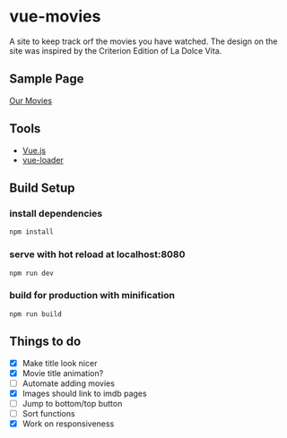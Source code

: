 # vue-movies

A site to keep track orf the movies you have watched. The design on the site was inspired by the Criterion Edition of La Dolce Vita.

## Sample Page

[Our Movies](http://jameskeener.net/vue-movies/)

## Tools

- [Vue.js](https://vuejs.org/)
- [vue-loader](http://vue-loader.vuejs.org/en/)

## Build Setup

### install dependencies
`npm install`

### serve with hot reload at localhost:8080
`npm run dev`

### build for production with minification
`npm run build`

## Things to do

- [x] Make title look nicer
- [x] Movie title animation?
- [ ] Automate adding movies
- [x] Images should link to imdb pages
- [ ] Jump to bottom/top button
- [ ] Sort functions
- [x] Work on responsiveness
